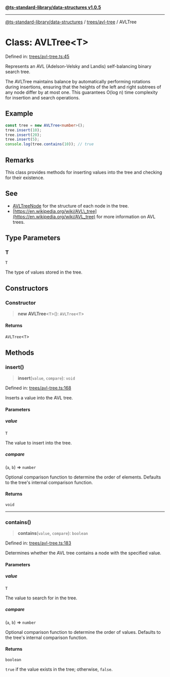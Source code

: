 [**@ts-standard-library/data-structures v1.0.5**](../../../README.md)

***

[@ts-standard-library/data-structures](../../../modules.md) / [trees/avl-tree](../README.md) / AVLTree

# Class: AVLTree\<T\>

Defined in: [trees/avl-tree.ts:45](https://github.com/gabaudette/ts-stdlib/blob/7333da76bc775fbabd0907ad8519b912cfc2fe26/packages/data-structures/src/trees/avl-tree.ts#L45)

Represents an AVL (Adelson-Velsky and Landis) self-balancing binary search tree.

The AVLTree maintains balance by automatically performing rotations during insertions,
ensuring that the heights of the left and right subtrees of any node differ by at most one.
This guarantees O(log n) time complexity for insertion and search operations.

## Example

```typescript
const tree = new AVLTree<number>();
tree.insert(10);
tree.insert(20);
tree.insert(5);
console.log(tree.contains(10)); // true
```

## Remarks

This class provides methods for inserting values into the tree and checking for their existence.

## See

 - [AVLTreeNode](AVLTreeNode.md) for the structure of each node in the tree.
 - [https://en.wikipedia.org/wiki/AVL\_tree](https://en.wikipedia.org/wiki/AVL_tree) for more information on AVL trees.

## Type Parameters

### T

`T`

The type of values stored in the tree.

## Constructors

### Constructor

> **new AVLTree**\<`T`\>(): `AVLTree`\<`T`\>

#### Returns

`AVLTree`\<`T`\>

## Methods

### insert()

> **insert**(`value`, `compare`): `void`

Defined in: [trees/avl-tree.ts:168](https://github.com/gabaudette/ts-stdlib/blob/7333da76bc775fbabd0907ad8519b912cfc2fe26/packages/data-structures/src/trees/avl-tree.ts#L168)

Inserts a value into the AVL tree.

#### Parameters

##### value

`T`

The value to insert into the tree.

##### compare

(`a`, `b`) => `number`

Optional comparison function to determine the order of elements.
                 Defaults to the tree's internal comparison function.

#### Returns

`void`

***

### contains()

> **contains**(`value`, `compare`): `boolean`

Defined in: [trees/avl-tree.ts:183](https://github.com/gabaudette/ts-stdlib/blob/7333da76bc775fbabd0907ad8519b912cfc2fe26/packages/data-structures/src/trees/avl-tree.ts#L183)

Determines whether the AVL tree contains a node with the specified value.

#### Parameters

##### value

`T`

The value to search for in the tree.

##### compare

(`a`, `b`) => `number`

Optional comparison function to determine the order of values.
                 Defaults to the tree's internal comparison function.

#### Returns

`boolean`

`true` if the value exists in the tree; otherwise, `false`.
